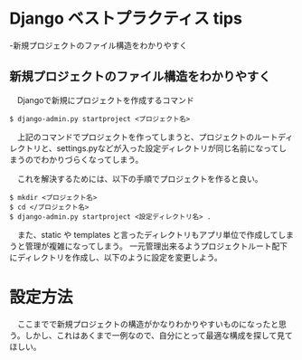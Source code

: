 # Django  ベストプラクティス tips
-新規プロジェクトのファイル構造をわかりやすく

## 新規プロジェクトのファイル構造をわかりやすく
　Djangoで新規にプロジェクトを作成するコマンド
```
$ django-admin.py startproject <プロジェクト名>
```
　上記のコマンドでプロジェクトを作ってしまうと、プロジェクトのルートディレクトリと、settings.pyなどが入った設定ディレクトリが同じ名前になってしまうのでわかりづらくなってしまう。

　これを解決するためには、以下の手順でプロジェクトを作ると良い。
```
$ mkdir <プロジェクト名>
$ cd </プロジェクト名>
$ django-admin.py startproject <設定ディレクトリ名> .
```
　また、static や templates と言ったディレクトリもアプリ単位で作成してしまうと管理が複雑になってしまう。
一元管理出来るようプロジェクトルート配下にディレクトリを作成し、以下のように設定を変更しよう。
# 設定方法

　ここまでで新規プロジェクトの構造がかなりわかりやすいものになったと思う。しかし、これはあくまで一例なので、自分にとって最適な構成を探して見てほしい。